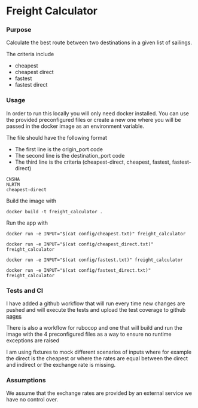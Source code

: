 # Freight Calculator

### Purpose 
Calculate the best route between two destinations in a given list of sailings.

The criteria include
* cheapest
* cheapest direct
* fastest
* fastest direct

### Usage 
In order to run this locally you will only need docker installed. You can use the provided preconfigured files or create a new one
where you will be passed in the docker image as an environment variable.

The file should have the following format
* The first line is the origin_port code
* The second line is the destination_port code
* The third line is the criteria (cheapest-direct, cheapest, fastest, fastest-direct)

```
CNSHA
NLRTM
cheapest-direct
```

Build the image with 
```
docker build -t freight_calculator .
```

Run the app with 
```
docker run -e INPUT="$(cat config/cheapest.txt)" freight_calculator
```
```
docker run -e INPUT="$(cat config/cheapest_direct.txt)" freight_calculator
```
```
docker run -e INPUT="$(cat config/fastest.txt)" freight_calculator
```
```
docker run -e INPUT="$(cat config/fastest_direct.txt)" freight_calculator
```

### Tests and CI
I have added a github workflow that will run every time new changes are pushed and will execute the tests and upload 
the test coverage to github [pages](https://alexwebgr.github.io/freight_calculator)

There is also a workflow for rubocop and one that will build and run the image with the 4 preconfigured files as a way to 
ensure no runtime exceptions are raised

I am using fixtures to mock different scenarios of inputs where for example the direct is the cheapest or 
where the rates are equal between the direct and indirect or the exchange rate is missing. 

### Assumptions
We assume that the exchange rates are provided by an external service we have no control over.
